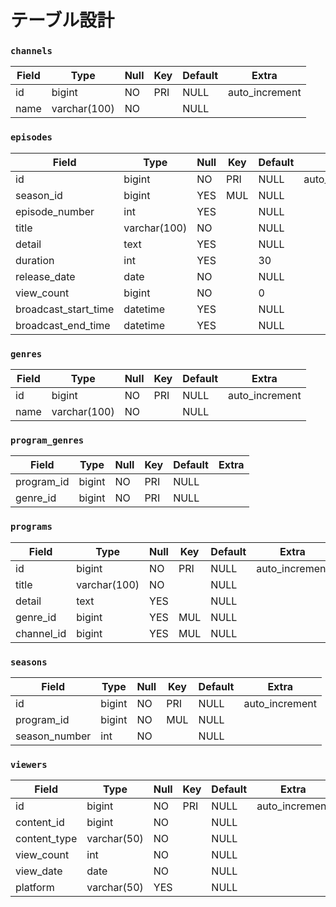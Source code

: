 # テーブル設計

### `channels`
| Field | Type         | Null | Key | Default | Extra          |
|-------|--------------|------|-----|---------|----------------|
| id    | bigint       | NO   | PRI | NULL    | auto_increment |
| name  | varchar(100) | NO   |     | NULL    |                |

### `episodes`
| Field                | Type         | Null | Key | Default | Extra          |
|----------------------|--------------|------|-----|---------|----------------|
| id                   | bigint       | NO   | PRI | NULL    | auto_increment |
| season_id            | bigint       | YES  | MUL | NULL    |                |
| episode_number       | int          | YES  |     | NULL    |                |
| title                | varchar(100) | NO   |     | NULL    |                |
| detail               | text         | YES  |     | NULL    |                |
| duration             | int          | YES  |     | 30      |                |
| release_date         | date         | NO   |     | NULL    |                |
| view_count           | bigint       | NO   |     | 0       |                |
| broadcast_start_time | datetime     | YES  |     | NULL    |                |
| broadcast_end_time   | datetime     | YES  |     | NULL    |                |

### `genres`
| Field | Type         | Null | Key | Default | Extra          |
|-------|--------------|------|-----|---------|----------------|
| id    | bigint       | NO   | PRI | NULL    | auto_increment |
| name  | varchar(100) | NO   |     | NULL    |                |

### `program_genres`
| Field      | Type   | Null | Key | Default | Extra |
|------------|--------|------|-----|---------|-------|
| program_id | bigint | NO   | PRI | NULL    |       |
| genre_id   | bigint | NO   | PRI | NULL    |       |

### `programs`
| Field      | Type         | Null | Key | Default | Extra          |
|------------|--------------|------|-----|---------|----------------|
| id         | bigint       | NO   | PRI | NULL    | auto_increment |
| title      | varchar(100) | NO   |     | NULL    |                |
| detail     | text         | YES  |     | NULL    |                |
| genre_id   | bigint       | YES  | MUL | NULL    |                |
| channel_id | bigint       | YES  | MUL | NULL    |                |

### `seasons`
| Field         | Type   | Null | Key | Default | Extra          |
|---------------|--------|------|-----|---------|----------------|
| id            | bigint | NO   | PRI | NULL    | auto_increment |
| program_id    | bigint | NO   | MUL | NULL    |                |
| season_number | int    | NO   |     | NULL    |                |

### `viewers`
| Field        | Type        | Null | Key | Default | Extra          |
|--------------|-------------|------|-----|---------|----------------|
| id           | bigint      | NO   | PRI | NULL    | auto_increment |
| content_id   | bigint      | NO   |     | NULL    |                |
| content_type | varchar(50) | NO   |     | NULL    |                |
| view_count   | int         | NO   |     | NULL    |                |
| view_date    | date        | NO   |     | NULL    |                |
| platform     | varchar(50) | YES  |     | NULL    |                |
